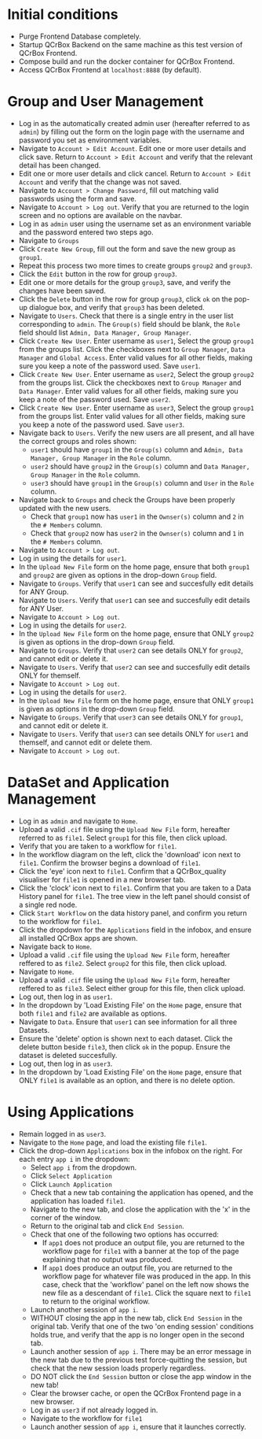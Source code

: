 # Initial conditions

- Purge Frontend Database completely.
- Startup QCrBox Backend on the same machine as this test version of QCrBox Frontend.
- Compose build and run the docker container for QCrBox Frontend.
- Access QCrBox Frontend at `localhost:8888` (by default).


# Group and User Management

- Log in as the automatically created admin user (hereafter referred to as `admin`) by filling out the form on the login page with the username and password you set as environment variables.
- Navigate to `Account > Edit Account`.  Edit one or more user details and click save.  Return to `Account > Edit Account` and verify that the relevant detail has been changed.
- Edit one or more user details and click cancel.  Return to `Account > Edit Account` and verify that the change was not saved.
- Navigate to `Account > Change Password`, fill out matching valid passwords using the form and save.
- Navigate to `Account > Log out`.  Verify that you are returned to the login screen and no options are available on the navbar.
- Log in as `admin` user using the username set as an environment variable and the password entered two steps ago.
- Navigate to `Groups`
- Click `Create New Group`, fill out the form and save the new group as `group1`.
- Repeat this process two more times to create groups `group2` and `group3`.
- Click the `Edit` button in the row for group `group3`.
- Edit one or more details for the group `group3`, save, and verify the changes have been saved.
- Click the `Delete` button in the row for group `group3`, click `ok` on the pop-up dialogue box, and verify that `group3` has been deleted.
- Navigate to `Users`.  Check that there is a single entry in the user list corresponding to `admin`.  The `Group(s)` field should be blank, the `Role` field should list `Admin, Data Manager, Group Manager`.
- Click `Create New User`.  Enter username as `user1`, Select the group `group1` from the groups list.  Click the checkboxes next to `Group Manager`, `Data Manager` and `Global Access`.  Enter valid values for all other fields, making sure you keep a note of the password used.  Save `user1`.
- Click `Create New User`.  Enter username as `user2`, Select the group `group2` from the groups list.  Click the checkboxes next to `Group Manager` and `Data Manager`.  Enter valid values for all other fields, making sure you keep a note of the password used.  Save `user2`.
- Click `Create New User`.  Enter username as `user3`, Select the group `group1` from the groups list.  Enter valid values for all other fields, making sure you keep a note of the password used.  Save `user3`.
- Navigate back to `Users`.  Verify the new users are all present, and all have the correct groups and roles shown:
   - `user1` should have `group1` in the `Group(s)` column and `Admin, Data Manager, Group Manager` in the `Role` column.
   - `user2` should have `group2` in the `Group(s)` column and `Data Manager, Group Manager` in the `Role` column.
   - `user3` should have `group1` in the `Group(s)` column and `User` in the `Role` column.
- Navigate back to `Groups` and check the Groups have been properly updated with the new users.
   - Check that `group1` now has `user1` in the `Ownser(s)` column and `2` in the `# Members` column.
   - Check that `group2` now has `user2` in the `Ownser(s)` column and `1` in the `# Members` column.
- Navigate to `Account > Log out`.
- Log in using the details for `user1`.
- In the `Upload New File` form on the home page, ensure that both `group1` and `group2` are given as options in the drop-down `Group` field.
- Navigate to `Groups`.  Verify that `user1` can see and succesfully edit details for ANY Group.
- Navigate to `Users`.  Verify that `user1` can see and succesfully edit details for ANY User.
- Navigate to `Account > Log out`.
- Log in using the details for `user2`.
- In the `Upload New File` form on the home page, ensure that ONLY `group2` is given as options in the drop-down `Group` field.
- Navigate to `Groups`.  Verify that `user2` can see details ONLY for `group2`, and cannot edit or delete it.
- Navigate to `Users`.  Verify that `user2` can see and succesfully edit details ONLY for themself.
- Navigate to `Account > Log out`.
- Log in using the details for `user2`.
- In the `Upload New File` form on the home page, ensure that ONLY `group1` is given as options in the drop-down `Group` field.
- Navigate to `Groups`.  Verify that `user3` can see details ONLY for `group1`, and cannot edit or delete it.
- Navigate to `Users`.  Verify that `user3` can see details ONLY for `user1` and themself, and cannot edit or delete them.
- Navigate to `Account > Log out`.

# DataSet and Application Management

- Log in as `admin` and navigate to `Home`.
- Upload a valid `.cif` file using the `Upload New File` form, hereafter referred to as `file1`.  Select `group1` for this file, then click upload.
- Verify that you are taken to a workflow for `file1`.
- In the workflow diagram on the left, click the 'download' icon next to `file1`.  Confirm the browser begins a download of `file1`.
- Click the 'eye' icon next to `file1`.  Confirm that a QCrBox_quality visualiser for `file1` is opened in a new browser tab.
- Click the 'clock' icon next to `file1`.  Confirm that you are taken to a Data History panel for `file1`.  The tree view in the left panel should consist of a single red node.
- Click `Start Workflow` on the data history panel, and confirm you return to the workflow for `file1`.
- Click the dropdown for the `Applications` field in the infobox, and ensure all installed QCrBox apps are shown.
- Navigate back to `Home`.
- Upload a valid `.cif` file using the `Upload New File` form, hereafter reffered to as `file2`.  Select `group2` for this file, then click upload.
- Navigate to `Home`.
- Upload a valid `.cif` file using the `Upload New File` form, hereafter reffered to as `file3`.  Select either group for this file, then click upload.
- Log out, then log in as `user1`.
- In the dropdown by 'Load Existing File' on the `Home` page, ensure that both `file1` and `file2` are available as options.
- Navigate to `Data`.  Ensure that `user1` can see information for all three Datasets.
- Ensure the 'delete' option is shown next to each dataset.  Click the delete button beside `file3`, then click `ok` in the popup.  Ensure the dataset is deleted succesfully.
- Log out, then log in as `user3`.
- In the dropdown by 'Load Existing File' on the `Home` page, ensure that ONLY `file1` is available as an option, and there is no delete option.

# Using Applications

- Remain logged in as `user3`.
- Navigate to the `Home` page, and load the existing file `file1`.
- Click the drop-down `Applications` box in the infobox on the right.  For each entry `app i` in the dropdown:
   - Select `app i` from the dropdown.
   - Click `Select Application`
   - Click `Launch Application`
   - Check that a new tab containing the application has opened, and the application has loaded `file1`.
   - Navigate to the new tab, and close the application with the 'x' in the corner of the window.
   - Return to the original tab and click `End Session`.
   - Check that one of the following two options has occurred:
      - If `app1` does not produce an output file, you are returned to the workflow page for `file1` with a banner at the top of the page explaining that no output was produced.
      - If `app1` does produce an output file, you are returned to the workflow page for whatever file was produced in the app.  In this case, check that the 'workflow' panel on the left now shows the new file as a descendant of `file1`.  Click the square next to `file1` to return to the original workflow.
   - Launch another session of `app i`.
   - WITHOUT closing the app in the new tab, click `End Session` in the original tab.  Verify that one of the two 'on ending session' conditions holds true, and verify that the app is no longer open in the second tab.
   - Launch another session of `app i`.  There may be an error message in the new tab due to the previous test force-quitting the session, but check that the new session loads properly regardless.
   - DO NOT click the `End Session` button or close the app window in the new tab!
   - Clear the browser cache, or open the QCrBox Frontend page in a new browser.
   - Log in as `user3` if not already logged in.
   - Navigate to the workflow for `file1`
   - Launch another session of `app i`, ensure that it launches correctly.
